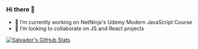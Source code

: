 ### Hi there 👋

- 🔭 I’m currently working on NetNinja's Udemy Modern JavaScript Course
- 👯 I’m looking to collaborate on JS and React projects

[![Salvador's GitHub Stats](https://github-readme-stats.vercel.app/api?username=salvador318alvarez&count_private=true&show_icons=true&theme=radical&hide_rank=false)](https://github.com/anuraghazra/github-readme-stats)



